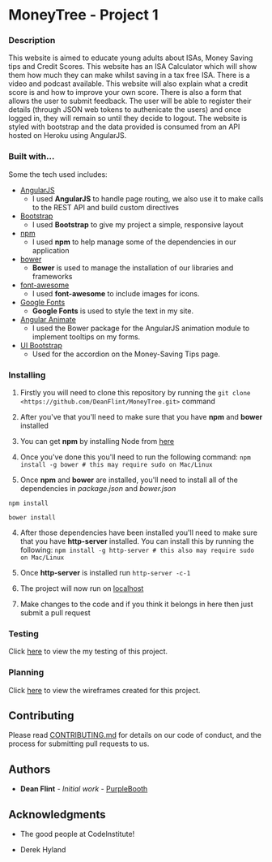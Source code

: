 # MoneyTree - Project 1


### Description

This website is aimed to educate young adults about ISAs, Money Saving tips and Credit Scores. 
This website has an ISA Calculator which will show them how much they can make whilst saving in a tax free ISA. 
There is a video and podcast available. This website will also explain what a credit score is and how to improve your own score. 
There is also a form that allows the user to submit feedback.
The user will be able to register their details (through JSON web tokens to 
authenicate the users) and once logged in, they will remain so until they decide 
to logout. The website is styled with bootstrap and the data provided is consumed 
from an API hosted on Heroku using AngularJS.


### Built with...

Some the tech used includes:

- [AngularJS](https://angularjs.org/)
    - I used **AngularJS** to handle page routing, we also use it to make calls to the REST API and build custom directives
- [Bootstrap](http://getbootstrap.com/)
    - I used **Bootstrap** to give my project a simple, responsive layout
- [npm](https://www.npmjs.com/)
    - I used **npm** to help manage some of the dependencies in our application
- [bower](https://bower.io/)
    - **Bower** is used to manage the installation of our libraries and frameworks
- [font-awesome](http://fontawesome.io/)
    - I used **font-awesome** to include images for icons.
- [Google Fonts](https://fonts.google.com/) 
    - **Google Fonts** is used to style the text in my site.
- [Angular Animate](https://github.com/angular/bower-angular-animate)
    - I used the Bower package for the AngularJS animation module to implement tooltips on my forms.
- [UI Bootstrap](https://angular-ui.github.io/bootstrap/)
    - Used for the accordion on the Money-Saving Tips page.


### Installing

1. Firstly you will need to clone this repository by running the ```git clone <https://github.com/DeanFlint/MoneyTree.git>``` command

2. After you've that you'll need to make sure that you have **npm** and **bower** installed
  1. You can get **npm** by installing Node from [here](https://nodejs.org/en/)
  2. Once you've done this you'll need to run the following command:
     `npm install -g bower # this may require sudo on Mac/Linux`

3. Once **npm** and **bower** are installed, you'll need to install all of the dependencies in *package.json* and *bower.json*
  ```
  npm install
 
  bower install
  ```
4. After those dependencies have been installed you'll need to make sure that you have **http-server** installed. You can install this by running the following: ```npm install -g http-server # this also may require sudo on Mac/Linux```

5. Once **http-server** is installed run ```http-server -c-1```

6. The project will now run on [localhost](http://127.0.0.1:8080)

7. Make changes to the code and if you think it belongs in here then just submit a pull request


### Testing

Click [here](../tests) to view the my testing of this project.


### Planning

Click [here](../wireframe) to view the wireframes created for this project.


## Contributing

Please read [CONTRIBUTING.md](https://gist.github.com/PurpleBooth/b24679402957c63ec426) for details on our code of conduct, and the process for submitting pull requests to us.


## Authors

* **Dean Flint** - *Initial work* - [PurpleBooth](https://github.com/DeanFlint)


## Acknowledgments

* The good people at CodeInstitute!

* Derek Hyland
